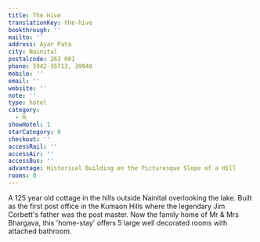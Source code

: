 ```yaml
---
title: The Hive
translationKey: the-hive
bookthrough: ''
mailto: ''
address: Ayar Pata
city: Nainital
postalcode: 263 001
phone: 5942-35713, 39948
mobile: ''
email: ''
website: ''
note: ''
type: hotel
category:
  - H
showHotel: 1
starCategory: 0
checkout: ''
accessRail: ''
accessAir: ''
accessBus: ''
advantage: Historical Building on the Picturesque Slope of a Hill
rooms: 0
---
```

A 125 year old cottage in the hills outside Nainital overlooking the lake. Built as the first post office in the Kumaon Hills where the legendary Jim Corbett's father was the post master. Now the family home of Mr & Mrs Bhargava, this 'home-stay' offers 5 large well decorated rooms with attached bathroom.